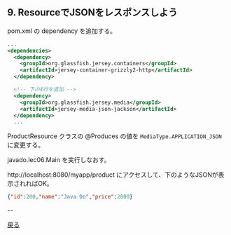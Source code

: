 ## 9. ResourceでJSONをレスポンスしよう

pom.xml の dependency を追加する。

```xml
...
<dependencies>
  <dependency>
    <groupId>org.glassfish.jersey.containers</groupId>
    <artifactId>jersey-container-grizzly2-http</artifactId>
  </dependency>

  <!-- 下の4行を追加 -->
  <dependency>
    <groupId>org.glassfish.jersey.media</groupId>
    <artifactId>jersey-media-json-jackson</artifactId>
  </dependency>
  ...
```

ProductResource クラスの @Produces の値を `MediaType.APPLICATION_JSON` に変更する。

javado.lec06.Main を実行しなおす。

http://localhost:8080/myapp/product にアクセスして、下のようなJSONが表示されればOK。

```json
{"id":200,"name":"Java Do","price":2800}
```

--

[戻る](../README.md)
